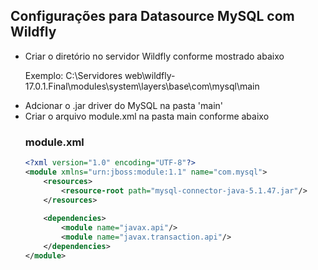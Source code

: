 ## Configurações para Datasource MySQL com Wildfly

- Criar o diretório no servidor Wildfly conforme mostrado abaixo
		<p>Exemplo: C:\Servidores web\wildfly-17.0.1.Final\modules\system\layers\base\com\mysql\main</p>
- Adcionar o .jar driver do MySQL na pasta 'main'
- Criar o arquivo module.xml na pasta main conforme abaixo
	### module.xml
	~~~xml
	<?xml version="1.0" encoding="UTF-8"?>
	<module xmlns="urn:jboss:module:1.1" name="com.mysql">
		<resources>
			<resource-root path="mysql-connector-java-5.1.47.jar"/>
		</resources>
				 
		<dependencies>
			<module name="javax.api"/>
			<module name="javax.transaction.api"/>
		</dependencies>
	</module>
	~~~


